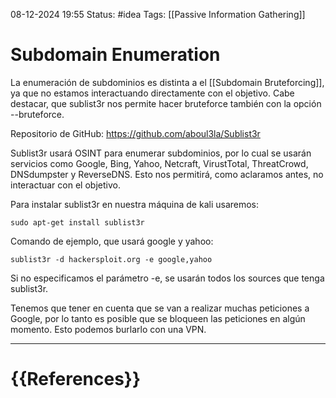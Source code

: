 08-12-2024 19:55
Status: #idea
Tags: [[Passive Information Gathering]]

# Subdomain Enumeration

La enumeración de subdominios es distinta a el [[Subdomain Bruteforcing]], ya que no estamos interactuando directamente con el objetivo. Cabe destacar, que sublist3r nos permite hacer bruteforce también con la opción --bruteforce.

Repositorio de GitHub: https://github.com/aboul3la/Sublist3r

Sublist3r usará OSINT para enumerar subdominios, por lo cual se usarán servicios como Google, Bing, Yahoo, Netcraft, VirustTotal, ThreatCrowd, DNSdumpster y ReverseDNS. Esto nos permitirá, como aclaramos antes, no interactuar con el objetivo.

Para instalar sublist3r en nuestra máquina de kali usaremos:

```shell
sudo apt-get install sublist3r
```

Comando de ejemplo, que usará google y yahoo:

```shell
sublist3r -d hackersploit.org -e google,yahoo
```

Si no especificamos el parámetro -e, se usarán todos los sources que tenga sublist3r.

Tenemos que tener en cuenta que se van a realizar muchas peticiones a Google, por lo tanto es posible que se bloqueen las peticiones en algún momento. Esto podemos burlarlo con una VPN.







---
# {{References}}